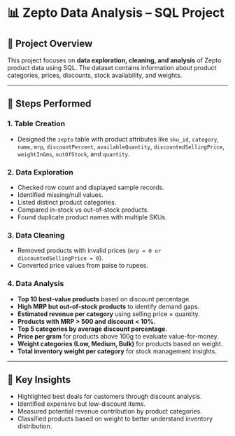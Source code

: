 # 📊 Zepto Data Analysis – SQL Project  

## 🔹 Project Overview  
This project focuses on **data exploration, cleaning, and analysis** of Zepto product data using SQL. The dataset contains information about product categories, prices, discounts, stock availability, and weights.  

---

## 🔹 Steps Performed  

### 1. Table Creation  
- Designed the `zepto` table with product attributes like `sku_id`, `category`, `name`, `mrp`, `discountPercent`, `availableQuantity`, `discountedSellingPrice`, `weightInGms`, `outOfStock`, and `quantity`.  

### 2. Data Exploration  
- Checked row count and displayed sample records.  
- Identified missing/null values.  
- Listed distinct product categories.  
- Compared in-stock vs out-of-stock products.  
- Found duplicate product names with multiple SKUs.  

### 3. Data Cleaning  
- Removed products with invalid prices (`mrp = 0 or discountedSellingPrice = 0`).  
- Converted price values from paise to rupees.  

### 4. Data Analysis  
- **Top 10 best-value products** based on discount percentage.  
- **High MRP but out-of-stock products** to identify demand gaps.  
- **Estimated revenue per category** using selling price × quantity.  
- **Products with MRP > 500 and discount < 10%**.  
- **Top 5 categories by average discount percentage**.  
- **Price per gram** for products above 100g to evaluate value-for-money.  
- **Weight categories (Low, Medium, Bulk)** for products based on weight.  
- **Total inventory weight per category** for stock management insights.  

---

## 🔹 Key Insights  
- Highlighted best deals for customers through discount analysis.  
- Identified expensive but low-discount items.  
- Measured potential revenue contribution by product categories.  
- Classified products based on weight to better understand inventory distribution.  


